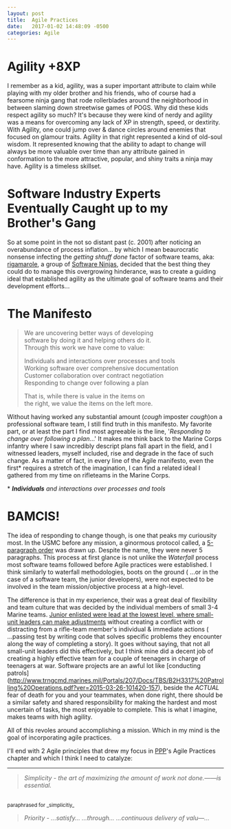 ```yaml
---
layout: post
title:  Agile Practices
date:   2017-01-02 14:48:09 -0500
categories: Agile
---
```


# Agility +8XP

I remember as a kid, agility, was a super important attribute to claim while 
playing with my older brother and his friends, who of course had a fearsome 
ninja gang that rode rollerblades around the neighborhood in between slaming 
down streetwise games of POGS.  Why did these kids respect agility so much? 
It's because they were kind of nerdy and agility was a means for overcoming 
any lack of XP in strength, speed, or dextirity.  With Agility, one could jump 
over & dance circles around enemies that focused on glamour traits. Agility in 
that right represented a kind of old-soul wisdom. It represented knowing that 
the ability to adapt to change will always be more valuable over time than any 
attribute gained in conformation to the more attractive, popular, and shiny 
traits a ninja may have. Agility is a timeless skillset.

# Software Industry Experts Eventually Caught up to my Brother's Gang 

So at some point in the not so distant past (c. 2001) after noticing an 
overabundance of process inflation... by which I mean beaurocratic nonsense 
infecting the _getting shtuff done_ factor of software teams, aka: [rigamarole](http://www.oxfordlearnersdictionaries.com/definition/english/rigmarole?q=rigmarole), a group of [Software Ninjas](https://pbs.twimg.com/media/CnVjoMVWcAAgtLw.png),
 decided that the best thing they could do to manage this overgrowing 
hinderance, was to create a guiding ideal that established agility as the 
ultimate goal of software teams and their development efforts...


# The Manifesto

<blockquote>

We are uncovering better ways of developing<br>
software by doing it and helping others do it.<br>
Through this work we have come to value:<br>

Individuals and interactions over processes and tools<br>
Working software over comprehensive documentation<br>
Customer collaboration over contract negotiation<br>
Responding to change over following a plan<br>

That is, while there is value in the items on<br>
the right, we value the items on the left more.<br>

</blockquote>

Without having worked any substantial amount (*cough* imposter *cough*)on a 
professional software team, I still find truth in this manifesto.  My favorite 
part, or at least the part I find most agreeable is the line, '_Responding to 
change over following a plan_...' It makes me think back to the Marine Corps 
infantry where I saw incredibly descript plans fall apart in the field, and I 
witnessed leaders, myself included, rise and degrade in the face of such 
change. As a matter of fact, in every line of the Agile manifesto, even the 
first\* requires a stretch of the imagination, I can find a related ideal I 
gathered from my time on rifleteams in the Marine Corps.

\* _**Individuals** and interactions over processes and tools_

# BAMCIS!
The idea of responding to change though, is one that peaks my curiousity 
most.  In the USMC before any mission, a ginormous protocol called, a [
5-paragraph order](http://www.trngcmd.marines.mil/Portals/207/Docs/FMTBE/Student%20Materials/FMST/209.pdf)
was drawn up. Despite the name, they were never 5 paragraphs. This process at 
first glance is not unlike the _Waterfall_ process most software teams 
followed before Agile practices were established. I think similarly to 
waterfall methodologies, boots on the ground ( ...or in the case of a 
software team, the junior developers), were not expected to be involved in 
the team mission/objective process at a high-level. 

The difference is that in my experience, their was a great deal of flexibility 
and team culture that was decided by the individual members of small 3-4 
Marine teams. [Junior enlisted were lead at the lowest level, where small-unit 
leaders can make adjustments](http://www.bsa325.org/bsa325/blogengine/file.axd?file=2013%2F7%2FSmall+Unit+Leadership.pdf) without creating a conflict with or 
distracting from a rifle-team member's individual & immediate actions ( 
...passing test by writing code that solves specific problems they encounter 
along the way of completing a story). It goes without saying, that not all 
small-unit leaders did this effectively, but I think mine did a decent job of 
creating a highly effective team for a couple of teenagers in charge of 
teenagers at war.  Software projects are an awful lot like [conducting patrols]
(http://www.trngcmd.marines.mil/Portals/207/Docs/TBS/B2H3317%20Patrolling%20Operations.pdf?ver=2015-03-26-101420-157), beside the *ACTUAL* fear of death for you and your teammates, when done right, there 
should be a similar safety and shared responsibility for making the hardest 
and most uncertain of tasks, the most enjoyable to complete. This is what I 
imagine, makes teams with high agility. 

All of this revoles around accomplishing a mission.  Which in my mind is the goal of incorporating agile practices.

I'll end with 2 Agile principles that drew my focus in [PPP](https://www.amazon.com/Software-Development-Principles-Patterns-Practices/dp/0135974445)'s Agile Practices 
chapter and which I think I need to catalyze:
<hr>
<blockquote><em>Simplicity - the art of maximizing the amount of work not 
done.——is essential.</em></blockquote>
<br>
<sub>paraphrased for _simplicitiy_</sub>
<blockquote><em>Priority - ...satisfy... ...through... ...continuous delivery 
of valu—...</em></blockquote>
<br>
<br>





